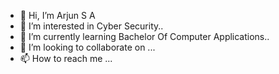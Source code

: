 - 👋 Hi, I’m Arjun S A
- 👀 I’m interested in Cyber Security..
- 🌱 I’m currently learning Bachelor Of Computer Applications..
- 💞️ I’m looking to collaborate on ...
- 📫 How to reach me ...

<!---
M4DM4X007/M4DM4X007 is a ✨ special ✨ repository because its `README.md` (this file) appears on your GitHub profile.
You can click the Preview link to take a look at your changes.
--->
